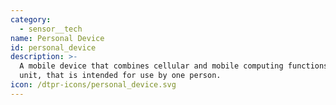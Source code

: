 ```yaml
---
category:
  - sensor__tech
name: Personal Device
id: personal_device
description: >-
  A mobile device that combines cellular and mobile computing functions into one
  unit, that is intended for use by one person.
icon: /dtpr-icons/personal_device.svg
---
```


